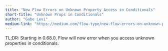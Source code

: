 ```yaml
---
title: "New Flow Errors on Unknown Property Access in Conditionals"
short-title: "Unknown Props in Conditionals"
author: "Gabe Levi"
medium-link: "https://medium.com/flow-type/new-flow-errors-on-unknown-property-access-in-conditionals-461da66ea10"
---
```

TL;DR: Starting in 0.68.0, Flow will now error when you access unknown
properties in conditionals.
